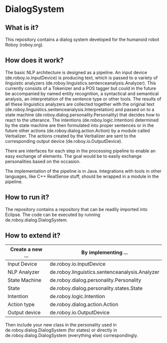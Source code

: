 # DialogSystem

## What is it?

This repository contains a dialog system developed for the humanoid robot Roboy (roboy.org). 

## How does it work?

The basic NLP architecture is designed as a pipeline. An input device (de.roboy.io.InputDevice) is producing text, which is passed to a variety of linguistic analyzers (de.roboy.linguistics.sentenceanalysis.Analyzer). This currently consists of a Tokenizer and a POS tagger but could in the future be accompanied by named entity recognition, a syntactical and semantical analysis, an interpretation of the sentence type or other tools. The results of all these linguistics analyzers are collected together with the original text (de.roboy.linguistics.sentenceanalysis.Interpretation) and passed on to a state machine (de.roboy.dialog.personality.Personality) that decides how to react to the utterance. The intentions (de.roboy.logic.Intention) determined by the state machine are then formulated into proper sentences or in the future other actions (de.roboy.dialog.action.Action) by a module called Verbalizer. The actions created by the Verbalizer are sent to the corresponding output device (de.roboy.io.OutputDevice).

There are interfaces for each step in the processing pipeline to enable an easy exchange of elements. The goal would be to easily exchange personalities based on the occasion.

The implementation of the pipeline is in Java. Integrations with tools in other languages, like C++ RealSense stuff, should be wrapped in a module in the pipeline.

## How to run it?

The repository contains a repository that can be readily imported into Eclipse. The code can be executed by running de.roboy.dialog.DialogSystem.

## How to extend it?

|Create a new ...|By implementing ...    |
|----------------|-----------------------|
|Input Device    |de.roboy.io.InputDevice|
|NLP Analyzer    |de.roboy.linguistics.sentenceanalysis.Analyzer|
|State Machine   |de.roboy.dialog.personality.Personality|
|State           |de.roboy.dialog.personality.states.State|
|Intention       |de.roboy.logic.Intention|
|Action type     |de.roboy.dialog.action.Action|
|Output device   |de.roboy.io.OutputDevice|

Then include your new class in the personality used in de.roboy.dialog.DialogSystem (for states) or directly in de.roboy.dialog.DialogSystem (everything else) correspondingly.
